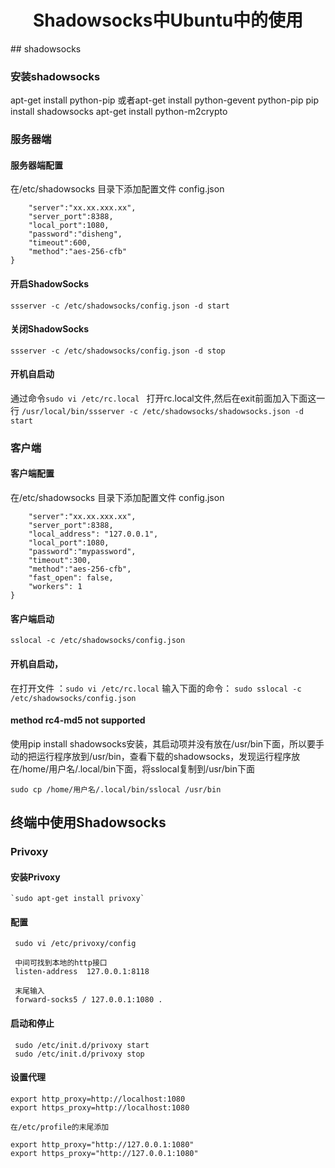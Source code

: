 <h1 align="center" >Shadowsocks中Ubuntu中的使用 </h1>
## shadowsocks

### 安装shadowsocks

apt-get install python-pip 或者apt-get install python-gevent python-pip
pip install shadowsocks
apt-get install python-m2crypto

### 服务器端

#### 服务器端配置

在/etc/shadowsocks 目录下添加配置文件 config.json

```{
    "server":"xx.xx.xxx.xx",
    "server_port":8388,
    "local_port":1080,
    "password":"disheng",
    "timeout":600,
    "method":"aes-256-cfb"
}
```

#### 开启ShadowSocks

`ssserver -c /etc/shadowsocks/config.json -d start`

#### 关闭ShadowSocks

 `ssserver -c /etc/shadowsocks/config.json -d stop`
 

#### 开机自启动

  通过命令`sudo vi /etc/rc.local `
  打开rc.local文件,然后在exit前面加入下面这一行
`/usr/local/bin/ssserver -c /etc/shadowsocks/shadowsocks.json -d start`

### 客户端

#### 客户端配置
在/etc/shadowsocks 目录下添加配置文件 config.json
 
``` {
    "server":"xx.xx.xxx.xx",
    "server_port":8388,
    "local_address": "127.0.0.1",
    "local_port":1080,
    "password":"mypassword",
    "timeout":300,
    "method":"aes-256-cfb",
    "fast_open": false,
    "workers": 1
}
```


#### 客户端启动

  `sslocal -c /etc/shadowsocks/config.json`

#### 开机自启动，

 在打开文件 ：`sudo vi /etc/rc.local`
 输入下面的命令：
  `sudo sslocal -c /etc/shadowsocks/config.json`

#### method rc4-md5 not supported

使用pip install shadowsocks安装，其启动项并没有放在/usr/bin下面，所以要手动的把运行程序放到/usr/bin，查看下载的shadowsocks，发现运行程序放在/home/用户名/.local/bin下面，将sslocal复制到/usr/bin下面

`sudo cp /home/用户名/.local/bin/sslocal /usr/bin`

## 终端中使用Shadowsocks

### Privoxy

#### 安装Privoxy

    `sudo apt-get install privoxy`
    
#### 配置

     sudo vi /etc/privoxy/config

     中间可找到本地的http接口
     listen-address  127.0.0.1:8118

     末尾输入
     forward-socks5 / 127.0.0.1:1080 .
     
#### 启动和停止

     sudo /etc/init.d/privoxy start
     sudo /etc/init.d/privoxy stop
    
#### 设置代理

    export http_proxy=http://localhost:1080
    export https_proxy=http://localhost:1080

    在/etc/profile的末尾添加

    export http_proxy="http://127.0.0.1:1080"
    export https_proxy="http://127.0.0.1:1080"





